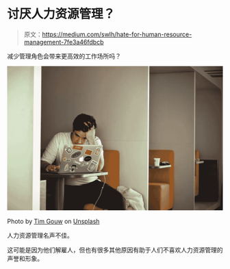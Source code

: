 # 讨厌人力资源管理？

> 原文：<https://medium.com/swlh/hate-for-human-resource-management-7fe3a46fdbcb>

减少管理角色会带来更高效的工作场所吗？

![](img/95cbb406a6950ef338e41d44bf17e1d7.png)

Photo by [Tim Gouw](https://unsplash.com/photos/1K9T5YiZ2WU?utm_source=unsplash&utm_medium=referral&utm_content=creditCopyText) on [Unsplash](https://unsplash.com/search/photos/cubicle?utm_source=unsplash&utm_medium=referral&utm_content=creditCopyText)

人力资源管理名声不佳。

这可能是因为他们解雇人，但也有很多其他原因有助于人们不喜欢人力资源管理的声誉和形象。